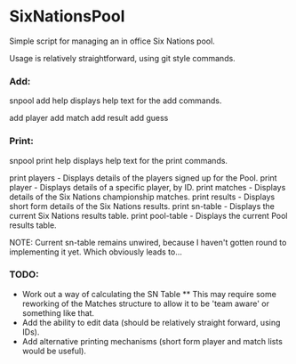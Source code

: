 SixNationsPool
==============

Simple script for managing an in office Six Nations pool.

Usage is relatively straightforward, using git style commands.

### Add:

snpool add help displays help text for the add commands.

add player <forename> <surname> <email> <paid>
add match  <hometeam> <awayteam> <venue> <date> <time>
add result <match-id> <homescore> <awayscore>
add guess  <player-id> <match-id> <homescore> <awayscore>

### Print:

snpool print help displays help text for the print commands.

print players       - Displays details of the players signed up for the Pool.
print player <id>   - Displays details of a specific player, by ID.
print matches       - Displays details of the Six Nations championship matches.
print results       - Displays short form details of the Six Nations results.
print sn-table      - Displays the current Six Nations results table.
print pool-table    - Displays the current Pool results table.

NOTE: Current sn-table remains unwired, because I haven't gotten round to implementing it yet. Which obviously leads to...

### TODO:
* Work out a way of calculating the SN Table
** This may require some reworking of the Matches structure to allow it to be 'team aware' or something like that. 
* Add the ability to edit data (should be relatively straight forward, using IDs).
* Add alternative printing mechanisms (short form player and match lists would be useful).

